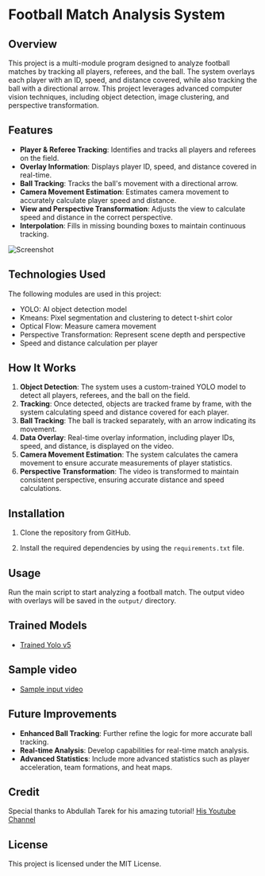 # Football Match Analysis System

## Overview
This project is a multi-module program designed to analyze football matches by tracking all players, referees, and the ball. The system overlays each player with an ID, speed, and distance covered, while also tracking the ball with a directional arrow. This project leverages advanced computer vision techniques, including object detection, image clustering, and perspective transformation.

## Features
- **Player & Referee Tracking**: Identifies and tracks all players and referees on the field.
- **Overlay Information**: Displays player ID, speed, and distance covered in real-time.
- **Ball Tracking**: Tracks the ball's movement with a directional arrow.
- **Camera Movement Estimation**: Estimates camera movement to accurately calculate player speed and distance.
- **View and Perspective Transformation**: Adjusts the view to calculate speed and distance in the correct perspective.
- **Interpolation**: Fills in missing bounding boxes to maintain continuous tracking.

![Screenshot](output_videos/screenshot.png)

## Technologies Used
The following modules are used in this project:
- YOLO: AI object detection model
- Kmeans: Pixel segmentation and clustering to detect t-shirt color
- Optical Flow: Measure camera movement
- Perspective Transformation: Represent scene depth and perspective
- Speed and distance calculation per player

## How It Works
1. **Object Detection**: The system uses a custom-trained YOLO model to detect all players, referees, and the ball on the field.
2. **Tracking**: Once detected, objects are tracked frame by frame, with the system calculating speed and distance covered for each player.
3. **Ball Tracking**: The ball is tracked separately, with an arrow indicating its movement.
4. **Data Overlay**: Real-time overlay information, including player IDs, speed, and distance, is displayed on the video.
5. **Camera Movement Estimation**: The system calculates the camera movement to ensure accurate measurements of player statistics.
6. **Perspective Transformation**: The video is transformed to maintain consistent perspective, ensuring accurate distance and speed calculations.

## Installation
1. Clone the repository from GitHub.

2. Install the required dependencies by using the `requirements.txt` file.

## Usage
Run the main script to start analyzing a football match. The output video with overlays will be saved in the `output/` directory.

## Trained Models
- [Trained Yolo v5](https://drive.google.com/file/d/1DC2kCygbBWUKheQ_9cFziCsYVSRw6axK/view?usp=sharing)

## Sample video
-  [Sample input video](https://drive.google.com/file/d/1t6agoqggZKx6thamUuPAIdN_1zR9v9S_/view?usp=sharing)
  
## Future Improvements
- **Enhanced Ball Tracking**: Further refine the logic for more accurate ball tracking.
- **Real-time Analysis**: Develop capabilities for real-time match analysis.
- **Advanced Statistics**: Include more advanced statistics such as player acceleration, team formations, and heat maps.

## Credit
Special thanks to Abdullah Tarek for his amazing tutorial! [His Youtube Channel](https://www.youtube.com/@codeinajiffy)


## License
This project is licensed under the MIT License.
